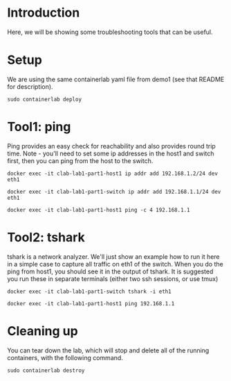 # Introduction

Here, we will be showing some troubleshooting tools that can be useful.

# Setup

We are using the same containerlab yaml file from demo1 (see that README for description).

```
sudo containerlab deploy
```

# Tool1: ping

Ping provides an easy check for reachability and also provides round trip time.  Note - you'll need to set some ip addresses in the host1 and switch first, then you can ping from the host to the switch.

```
docker exec -it clab-lab1-part1-host1 ip addr add 192.168.1.2/24 dev eth1

docker exec -it clab-lab1-part1-switch ip addr add 192.168.1.1/24 dev eth1

docker exec -it clab-lab1-part1-host1 ping -c 4 192.168.1.1
```

# Tool2: tshark

tshark is a network analyzer.  We'll just show an example how to run it here in a simple case to capture all traffic on eth1 of the switch.  When you do the ping from host1, you should see it in the output of tshark.  It is suggested you run these in separate terminals (either two ssh sessions, or use tmux)  

```
docker exec -it clab-lab1-part1-switch tshark -i eth1

docker exec -it clab-lab1-part1-host1 ping 192.168.1.1
```

# Cleaning up

You can tear down the lab, which will stop and delete all of the running containers, with the following command.

```
sudo containerlab destroy
```

